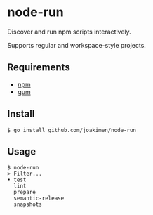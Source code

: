 # node-run

Discover and run npm scripts interactively.

Supports regular and workspace-style projects.

## Requirements

- [npm](https://github.com/npm/cli)
- [gum](https://github.com/charmbracelet/gum)

## Install

```shell
$ go install github.com/joakimen/node-run 
```

## Usage

```shell
$ node-run
> Filter...
• test
  lint
  prepare
  semantic-release
  snapshots
```
